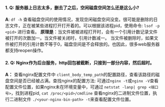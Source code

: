 #### 1. Q: 服务器上日志太多，删去了之后，空闲磁盘空间怎么还是这么小?

**A**: `df -h` 查看磁盘空间的使用情况，发现空闲磁盘空间没变。很可能是删除的日志文件，正在被某些进程打开打开着的。可以根据该进程pid，使用命令: `lsof -p <pid>` 进行查看。 **原理是**：当文件被被进程打开时，会有一个引用计数记录文件被打开的次数加一。当文件被关闭时，引用计数减一。 当文件被删除时，如果文件被打开的引用计数不等于0，磁盘空间是不会释放的。也因此，很多web服务器都支持reopen操作。



#### 2. Q: Nginx作为后台服务，http回包被截断，只接到一部分内容，然后超时。

**A：** 查看nginx配置文件中 `client_body_temp_path`的配置路径，查看该路径的磁盘空间是否已经被占满。查找nginx的配置方法: 可通过`nginx -t`或`nginx -V`查看配置文件位置，如果nginx未在环境变量中，可通过 `netstat -lanp| grep <端口号>`，找到进程pid, `cat /proc/<pid>/cmdline` 查看nginx的二进制文件位置，执行二进制文件 `./<your-nginx-bin-path> -t`来查看配置文件位置。                                                                                                                                                                                                                                                                                                                                                                                                                                                        


